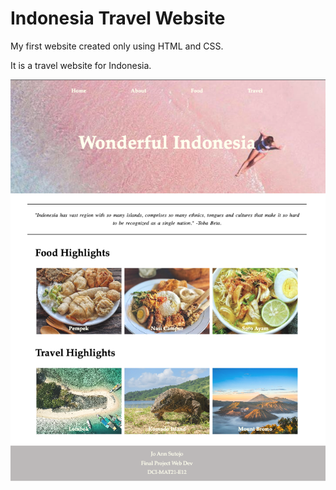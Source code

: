 # Indonesia Travel Website

My first website created only using HTML and CSS. 

It is a travel website for Indonesia. 

![Screenshot](1-screenshot.png)
